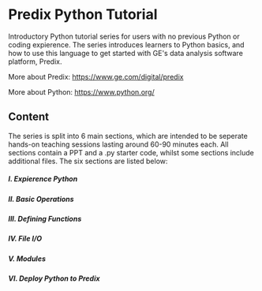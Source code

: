 # Predix Python Tutorial

Introductory Python tutorial series for users with no previous Python or coding expierence. The series introduces learners to Python basics, and how to use this language to get started with GE's data analysis software platform, Predix.

More about Predix: https://www.ge.com/digital/predix

More about Python: https://www.python.org/


## Content
The series is split into 6 main sections, which are intended to be seperate hands-on teaching sessions lasting around 60-90 minutes each. All sections contain a PPT and a .py starter code, whilst some sections include additional files. The six sections are listed below:
##### I.    Expierence Python
##### II.   Basic Operations
##### III.  Defining Functions
##### IV.   File I/O
##### V.    Modules
##### VI.   Deploy Python to Predix



